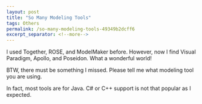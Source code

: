 ```yaml
---
layout: post
title: "So Many Modeling Tools"
tags: Others
permalink: /so-many-modeling-tools-49349b2dcff6
excerpt_separator: <!--more-->
---
```


I used Together, ROSE, and ModelMaker before. However, now I find Visual Paradigm, Apollo, and Poseidon. What a wonderful world!

BTW, there must be something I missed. Please tell me what modeling tool you are using.

In fact, most tools are for Java. C# or C++ support is not that popular as I expected.
<!--more-->